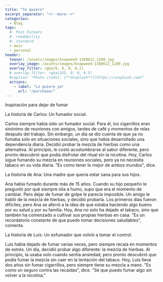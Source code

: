 ```yaml
---
title: "Te quiero"
excerpt_separator: "<!--more-->"
categories:
  - Blog
tags:
  #- Post Formats
  #- readability
  #- standard
  - main
  - personal
header:
  teaser: /assets/images/knapweed-1388612_1280.jpg
  overlay_image: /assets/images/knapweed-1388612_1280.jpg
  overlay_filter: rgba(0, 0, 0, 0.2)
  # overlay_filter: rgba(255, 0, 0, 0.5)
  #caption: "Photo credit: [**Unsplash**](https://unsplash.com)"
  actions:
    - label: "Lo quiero ya"
      url: "/purchase/"
---
```


Inspiración para dejar de fumar

<!--more-->

La historia de Carlos: Un fumador social.

Carlos siempre había sido un fumador social. Para él, los cigarrillos eran sinónimo de reuniones con amigos, tardes de café y momentos de relax después del trabajo. Sin embargo, un día se dio cuenta de que ya no fumaba solo en situaciones sociales, sino que había desarrollado una dependencia diaria. Decidió probar la mezcla de hierbas como una alternativa. Al principio, le costó acostumbrarse al sabor diferente, pero pronto descubrió que podía disfrutar del ritual sin la nicotina. Hoy, Carlos sigue fumando su mezcla en reuniones sociales, pero ya no necesita tabaco en su vida diaria. "Es como tener lo mejor de ambos mundos", dice.


La historia de Ana: Una madre que quería estar sana para sus hijos.

Ana había fumado durante más de 15 años. Cuando su hijo pequeño le preguntó por qué siempre olía a humo, supo que era el momento de cambiar. Pero dejar de fumar de golpe le parecía imposible. Un amigo le habló de la mezcla de hierbas, y decidió probarla. Los primeros días fueron difíciles, pero Ana se aferró a la idea de que estaba haciendo algo bueno por su salud y por su familia. Hoy, Ana no solo ha dejado el tabaco, sino que también ha comenzado a cultivar sus propias hierbas en casa. "Es un recordatorio constante de que puedo tomar decisiones saludables", comenta.


La historia de Luis: Un exfumador que volvió a tomar el control.

Luis había dejado de fumar varias veces, pero siempre recaía en momentos de estrés. Un día, decidió probar algo diferente: la mezcla de hierbas. Al principio, la usaba solo cuando sentía ansiedad, pero pronto descubrió que podía fumar la mezcla sin caer en la tentación del tabaco. Hoy, Luis lleva dos años sin fumar cigarrillos, pero siempre tiene su mezcla a mano. "Es como un seguro contra las recaídas", dice. "Sé que puedo fumar algo sin volver a la nicotina."